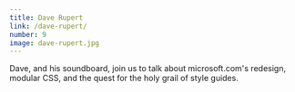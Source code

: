 ```yaml
---
title: Dave Rupert
link: /dave-rupert/
number: 9
image: dave-rupert.jpg
---
```


Dave, and his soundboard, join us to talk about microsoft.com's redesign, modular CSS, and the quest for the holy grail of style guides.
